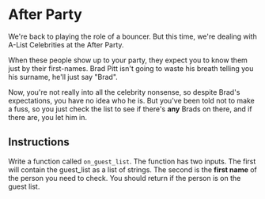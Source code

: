 # After Party

We're back to playing the role of a bouncer.
But this time, we're dealing with A-List Celebrities at the After Party.

When these people show up to your party, they expect you to know them just by their first-names.
Brad Pitt isn't going to waste his breath telling you his surname, he'll just say "Brad".

Now, you're not really into all the celebrity nonsense, so despite Brad's expectations, you have no idea who he is.
But you've been told not to make a fuss, so you just check the list to see if there's **any** Brads on there, and if there are, you let him in.

## Instructions

Write a function called `on_guest_list`.
The function has two inputs.
The first will contain the guest_list as a list of strings.
The second is the **first name** of the person you need to check.
You should return if the person is on the guest list.
